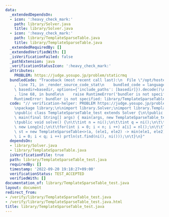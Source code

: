 ```yaml
---
data:
  _extendedDependsOn:
  - icon: ':heavy_check_mark:'
    path: library/Solver.java
    title: library/Solver.java
  - icon: ':heavy_check_mark:'
    path: library/TemplateSparseTable.java
    title: library/TemplateSparseTable.java
  _extendedRequiredBy: []
  _extendedVerifiedWith: []
  _isVerificationFailed: false
  _pathExtension: java
  _verificationStatusIcon: ':heavy_check_mark:'
  attributes:
    PROBLEM: https://judge.yosupo.jp/problem/staticrmq
  bundledCode: "Traceback (most recent call last):\n  File \"/opt/hostedtoolcache/Python/3.10.6/x64/lib/python3.10/site-packages/onlinejudge_verify/documentation/build.py\"\
    , line 71, in _render_source_code_stat\n    bundled_code = language.bundle(stat.path,\
    \ basedir=basedir, options={'include_paths': [basedir]}).decode()\n  File \"/opt/hostedtoolcache/Python/3.10.6/x64/lib/python3.10/site-packages/onlinejudge_verify/languages/user_defined.py\"\
    , line 68, in bundle\n    raise RuntimeError('bundler is not specified: {}'.format(str(path)))\n\
    RuntimeError: bundler is not specified: library/TemplateSparseTable_test.java\n"
  code: "// verification-helper: PROBLEM https://judge.yosupo.jp/problem/staticrmq\n\
    \npackage library;\n\nimport library.Solver;\nimport library.TemplateSparseTable;\n\
    \npublic class TemplateSparseTable_test extends Solver {\n\tpublic static void\
    \ main(final String[] args) { main(args, new TemplateSparseTable_test()); }\n\n\
    \tpublic void solve() {\n\t\tint n = ni();\n\t\tint q = ni();\n\t\tLong a[] =\
    \ new Long[n];\n\t\tfor(int i = 0; i < n; i ++) a[i] = nl();\n\t\tTemplateSparseTable<Long>\
    \ st = new TemplateSparseTable<>(a, (ele1, ele2) -> min(ele1, ele2));\n\t\tfor(int\
    \ i = 0; i < q; i ++) prtln(st.find(ni(), ni()));\n\t}\n}"
  dependsOn:
  - library/Solver.java
  - library/TemplateSparseTable.java
  isVerificationFile: true
  path: library/TemplateSparseTable_test.java
  requiredBy: []
  timestamp: '2022-09-20 19:18:27+09:00'
  verificationStatus: TEST_ACCEPTED
  verifiedWith: []
documentation_of: library/TemplateSparseTable_test.java
layout: document
redirect_from:
- /verify/library/TemplateSparseTable_test.java
- /verify/library/TemplateSparseTable_test.java.html
title: library/TemplateSparseTable_test.java
---
```

